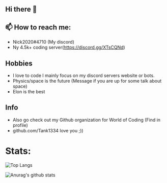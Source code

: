 ## Hi there 👋

## 📫 How to reach me: 
  * Nick2020#4710 (My discord)
  * Ny 4.5k+ coding server(https://discord.gg/XTsCQNd) 
 
## Hobbies 
* I love to code I mainly focus on my discord servers website or bots.
* Physics/space is the future (Message if you are up for some talk about space)
* Elon is the best 

## Info

* Also go check out my Github organization for World of Coding (Find in profile)
* github.com/Tank1334 love you ;))

# Stats:
![Top Langs](https://github-readme-stats.vercel.app/api/top-langs/?username=Nick67644)

![Anurag's github stats](https://github-readme-stats.vercel.app/api?username=Nick67644)
